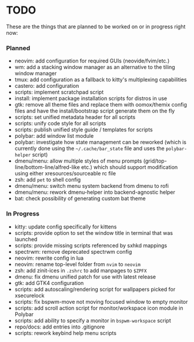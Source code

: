 # TODO

These are the things that are planned to be worked on or in progress right now:

### Planned

 * neovim: add configuration for required GUIs (neovide/fvim/etc.)
 * wm: add a stacking window manager as an alternative to the tiling window manager
 * tmux: add configuration as a fallback to kitty's multiplexing capabilities
 * castero: add configuration
 * scripts: implement scratchpad script
 * install: implement package installation scripts for distros in use
 * gtk: remove all theme files and replace them with oomox/themix config files and have the install/bootstrap script generate them on the fly
 * scripts: set unified metadata header for all scripts
 * scripts: unify code style for all scripts
 * scripts: publish unified style guide / templates for scripts
 * polybar: add window list module
 * polybar: investigate how state management can be reworked (which is currently done using the `~/.cache/bar_state` file and uses the `polybar-helper` script)
 * dmenu/menu: allow multiple styles of menu prompts (grid/top-line/bottom-line/alfred-like etc.) which should support modification using either xresources/sourceable rc file
 * zsh: add `pet` to shell config
 * dmenu/menu: switch menu system backend from dmenu to rofi
 * dmenu/menu: rework dmenu-helper into backend-agnostic helper
 * bat: check possibility of generating custom bat theme

### In Progress

 * kitty: update config specifically for kittens
 * scripts: provide option to set the window title in terminal that was launched
 * scripts: provide missing scripts referenced by sxhkd mappings
 * spectrwm: remove deprecated spectrwm config
 * neovim: rewrite config in lua
 * neovim: rename top-level folder from `nvim` to `neovim`
 * zsh: add zinit-ices in `.zshrc` to add manpages to `$ZPFX`
 * dmenu: fix dmenu unified patch for use with latest release
 * gtk: add GTK4 configuration
 * scripts: add autoscaling/rendering script for wallpapers picked for xsecurelock
 * scripts: fix bspwm-move not moving focused window to empty monitor
 * scripts: add scroll action script for monitor/workspace icon module in Polybar
 * scripts: add ability to specify a monitor in `bspwm-workspace` script
 * repo/docs: add entries into .gitignore
 * scripts: rework keybind help menu scripts
